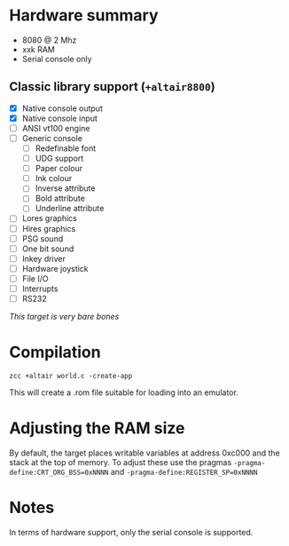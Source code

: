 # Hardware summary

* 8080 @ 2 Mhz
* xxk RAM
* Serial console only

## Classic library support (`+altair8800`)

* [x] Native console output
* [x] Native console input
* [ ] ANSI vt100 engine
* [ ] Generic console
    * [ ] Redefinable font 
    * [ ] UDG support
    * [ ] Paper colour
    * [ ] Ink colour
    * [ ] Inverse attribute
    * [ ] Bold attribute
    * [ ] Underline attribute
* [ ] Lores graphics
* [ ] Hires graphics
* [ ] PSG sound
* [ ] One bit sound
* [ ] Inkey driver
* [ ] Hardware joystick
* [ ] File I/O
* [ ] Interrupts
* [ ] RS232

_This target is very bare bones_

# Compilation

    zcc +altair world.c -create-app

This will create a .rom file suitable for loading into an emulator.

# Adjusting the RAM size

By default, the target places writable variables at address 0xc000 and the stack at the top of memory. To adjust these use the pragmas `-pragma-define:CRT_ORG_BSS=0xNNNN` and `-pragma-define:REGISTER_SP=0xNNNN`

# Notes

In terms of hardware support, only the serial console is supported.
